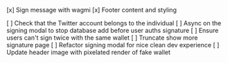 [x] Sign message with wagmi
[x] Footer content and styling

[ ] Check that the Twitter account belongs to the individual
[ ] Async on the signing modal to stop database add before user auths signature
[ ] Ensure users can't sign twice with the same wallet
[ ] Truncate show more signature page
[ ] Refactor signing modal for nice clean dev experience
[ ] Update header image with pixelated render of fake wallet

 